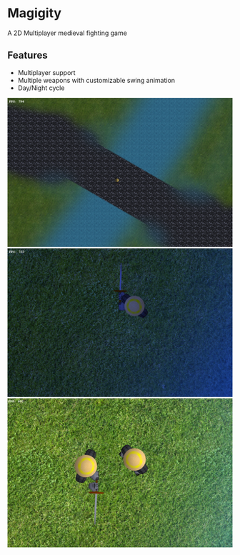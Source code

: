 # Magigity  
A 2D Multiplayer medieval fighting game  
## Features
- Multiplayer support
- Multiple weapons with customizable swing animation
- Day/Night cycle  


![](Pictures/Terrain.png?raw=true)  
![](Pictures/Entity.png?raw=true)  
![](Pictures/Fight.png?raw=true)  
